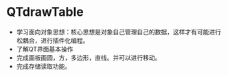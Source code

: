 # QTdrawTable
* 学习面向对象思想：核心思想是对象自己管理自己的数据，这样才有可能进行松耦合，进行插件化编程。
* 了解QT界面基本操作
* 完成画板画圆，方，多边形，直线。并可以进行移动。
* 完成存储读取功能。

